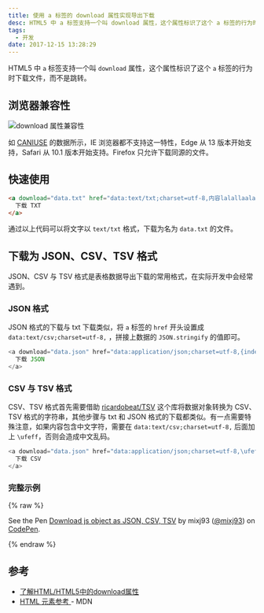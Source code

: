 ```yaml
---
title: 使用 a 标签的 download 属性实现导出下载
desc: HTML5 中 a 标签支持一个叫 download 属性，这个属性标识了这个 a 标签的行为时下载文件，而不是跳转。
tags:
  - 开发
date: 2017-12-15 13:28:29
---
```


HTML5 中 `a` 标签支持一个叫 `download` 属性，这个属性标识了这个 `a` 标签的行为时下载文件，而不是跳转。

<!--more-->

## 浏览器兼容性

![download 属性兼容性](https://ws3.sinaimg.cn/large/006tNc79gy1fnn0ugr06jj30za0h976p.jpg)

如 [CANIUSE](https://caniuse.com/#feat=download) 的数据所示，IE 浏览器都不支持这一特性，Edge 从 13 版本开始支持，Safari 从 10.1 版本开始支持。Firefox 只允许下载同源的文件。

## 快速使用

```html
<a download="data.txt" href="data:text/txt;charset=utf-8,内容lalallaala">
  下载 TXT
</a>
```

通过以上代码可以将文字以 `text/txt` 格式，下载为名为 `data.txt` 的文件。

## 下载为 JSON、CSV、TSV 格式

JSON、CSV 与 TSV 格式是表格数据导出下载的常用格式，在实际开发中会经常遇到。

### JSON 格式

JSON 格式的下载与 txt 下载类似，将 `a` 标签的 `href` 开头设置成 `data:text/csv;charset=utf-8,` ，拼接上数据的 `JSON.stringify` 的值即可。

```javascript
<a download="data.json" href="data:application/json;charset=utf-8,{index:10}">
  下载 JSON
</a>
```
### CSV 与 TSV 格式

CSV、TSV 格式首先需要借助 [ricardobeat/TSV](https://github.com/ricardobeat/TSV) 这个库将数据对象转换为 CSV、TSV 格式的字符串，其他步骤与 txt 和 JSON 格式的下载都类似。有一点需要特殊注意，如果内容包含中文字符，需要在 `data:text/csv;charset=utf-8,` 后面加上 `\ufeff`，否则会造成中文乱码。

```javascript
<a download="data.json" href="data:application/json;charset=utf-8,\ufeff一些内容">
  下载 CSV
</a>
```

### 完整示例

{% raw %}
<p data-height="309" data-theme-id="0" data-slug-hash="eyLEQL" data-default-tab="result" data-user="mixj93" data-embed-version="2" data-pen-title="Download js object as JSON, CSV, TSV" class="codepen">See the Pen <a href="https://codepen.io/mixj93/pen/eyLEQL/">Download js object as JSON, CSV, TSV</a> by mixj93 (<a href="https://codepen.io/mixj93">@mixj93</a>) on <a href="https://codepen.io">CodePen</a>.</p>
<script async src="https://production-assets.codepen.io/assets/embed/ei.js"></script>
{% endraw %}

## 参考
- [了解HTML/HTML5中的download属性](http://www.zhangxinxu.com/wordpress/2016/04/know-about-html-download-attribute/)
- [HTML 元素参考 <a> - MDN](https://developer.mozilla.org/zh-CN/docs/Web/HTML/Element/a)
